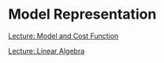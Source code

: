 # Model Representation

[Lecture: Model and Cost Function](/Week_1/ModelRepresentation/Assets/ModelRepresentation_Lecture2.pdf)

[Lecture: Linear Algebra](/Week_1/ModelRepresentation/Assets/ModelRepresentation_Lecture3.pdf)
